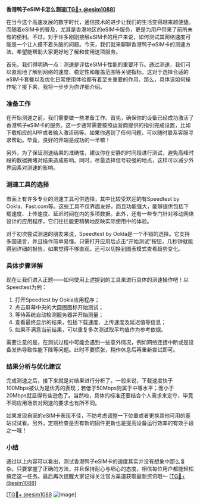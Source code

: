 **香港鸭子eSIM卡怎么测速[[TG💪+ @esim1088](https://t.me/s/esim1088)]**

在当今这个高速发展的数字时代，通信技术的进步让我们的生活变得越来越便捷。而随着eSIM卡的普及，尤其是香港地区的eSIM卡服务，更是为用户带来了前所未有的便利。不过，对于许多刚刚接触eSIM卡的用户来说，如何测试其网络速度可能是一个让人摸不着头脑的问题。今天，我们就来聊聊香港鸭子eSIM卡的测速方法，希望能帮助大家更好地了解和使用这项服务。

首先，我们得明确一点：测速是评估eSIM卡性能的重要环节。通过测速，我们可以直观地了解到网络的速度、稳定性和覆盖范围等关键指标。这对于选择合适的eSIM卡套餐以及优化日常使用体验都有着至关重要的作用。那么，具体该如何操作呢？接下来，我将一步步为你详细介绍。

### 准备工作

在开始测速之前，我们需要做一些准备工作。首先，确保你的设备已经成功激活了香港鸭子eSIM卡的服务。这一步通常需要按照运营商提供的指引完成设置，比如下载相应的APP或者输入激活码等。如果你遇到了任何问题，可以随时联系客服寻求帮助。毕竟，良好的开端是成功的一半嘛！

另外，为了保证测速结果的准确性，建议你在安静的时间段进行测试，避免高峰时段的数据拥堵对结果造成影响。同时，尽量选择信号较强的地点，这样可以减少外界因素对测速的影响。

### 测速工具的选择

市面上有许多专业的测速工具可供选择，其中比较受欢迎的有Speedtest by Ookla、Fast.com等。这些工具不仅界面友好，而且功能强大，能够提供包括下载速度、上传速度、延迟时间在内的多项数据。此外，还有一些专门针对移动网络设计的应用程序，它们往往能更精确地反映实际使用中的体验。

对于初次尝试测速的朋友来说，Speedtest by Ookla是一个不错的选择。它支持多国语言，并且操作简单易懂。只需打开应用后点击“开始测试”按钮，几秒钟就能得到详细的报告。如果觉得不够直观，还可以切换到图表模式查看趋势变化。

### 具体步骤详解

现在让我们进入正题——如何使用上述提到的工具来进行具体的测速操作吧！以Speedtest为例：

1. 打开Speedtest by Ookla应用程序；
2. 点击屏幕中央的大圆圈图标开始测试；
3. 等待系统自动检测服务器并开始测量；
4. 查看最终显示的结果，包括下载速度、上传速度及延迟值等信息；
5. 如果不满意当前结果，可以重复多次测试取平均值作为参考依据。

需要注意的是，在测试过程中可能会遇到一些意外情况，例如网络连接中断或是设备发热导致性能下降等问题。此时不要慌张，稍作休息后再重新尝试即可。

### 结果分析与优化建议

完成测速之后，接下来就是对结果进行分析了。一般来说，下载速度快于100Mbps被认为是优秀的表现；若低于50Mbps则属于中等水平；而小于20Mbps就显得有些逊色了。当然啦，具体的标准还要结合个人需求来定夺，毕竟不同应用场景对网速的要求也有所不同。

如果发现自家的eSIM卡表现不佳，不妨考虑调整一下位置或者更换其他可用的基站试试看。另外，定期检查是否有新的固件更新也是提高设备运行效率的有效手段之一哦！

### 小结

通过以上内容可以看出，测试香港鸭子eSIM卡的速度其实并没有想象中那么复杂。只要掌握了正确的方法，并且保持耐心与细心的态度，相信每位用户都能轻松搞定这一任务。最后再次提醒大家记得关注官方渠道获取最新资讯哦～ [[TG💪+ @esim1088](https://t.me/s/esim1088)]

[[TG💪+ @esim1088](https://t.me/s/esim1088) ![Image](https://i.postimg.cc/4NQfJmqS/Snipaste-2025-05-13-00-14-12.png)]